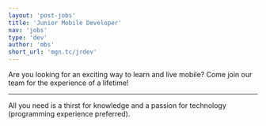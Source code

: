 ```yaml
---
layout: 'post-jobs'
title: 'Junior Mobile Developer'
nav: 'jobs'
type: 'dev'
author: 'mbs'
short_url: 'mgn.tc/jrdev'
---
```

Are you looking for an exciting way to learn and live mobile? Come join our team for the experience of a lifetime!

---

All you need is a thirst for knowledge and a passion for technology (programming experience preferred).
